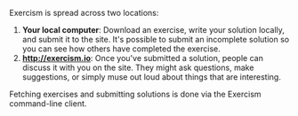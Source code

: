 Exercism is spread across two locations:

1. **Your local computer**:
   Download an exercise, write your solution locally, and submit it to the site. It's possible to submit an incomplete solution so you can see how others have completed the exercise.
1. **http://exercism.io**:
   Once you've submitted a solution, people can discuss it with you on the site.
   They might ask questions, make suggestions, or simply muse out loud about things that are interesting.

Fetching exercises and submitting solutions is done via the Exercism command-line client.
